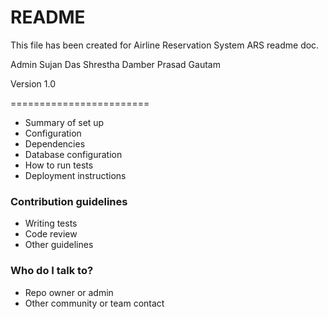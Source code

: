 # README #

This file has been created for Airline Reservation System ARS readme doc.

Admin
Sujan Das Shrestha 
Damber Prasad Gautam

Version 1.0

========================
* Summary of set up
* Configuration
* Dependencies
* Database configuration
* How to run tests
* Deployment instructions

### Contribution guidelines ###

* Writing tests
* Code review
* Other guidelines

### Who do I talk to? ###

* Repo owner or admin
* Other community or team contact